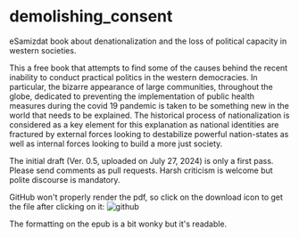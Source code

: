 # demolishing_consent
eSamizdat book about denationalization and the loss of political capacity in western societies.

This a free book that attempts to find some of the causes behind the recent inability to conduct practical politics in the western democracies. In particular, the bizarre appearance of large communities, throughout the globe, dedicated to preventing the implementation of public health measures during the covid 19 pandemic is taken to be something new in the world that needs to be explained. The historical process of nationalization is considered as a key element for this explanation as national identities are fractured by external forces looking to destabilize powerful nation-states as well as internal forces looking to build a more just society. 

The initial draft (Ver. 0.5, uploaded on July 27, 2024) is only a first pass. Please send comments as pull requests. Harsh criticism is welcome but polite discourse is mandatory.

GitHub won't properly render the pdf, so click on the download icon to get the file after clicking on it:
![github](https://github.com/user-attachments/assets/bf66aa17-8016-4d28-9bad-46ecb9ed4c3a)

The formatting on the epub is a bit wonky but it's readable.
